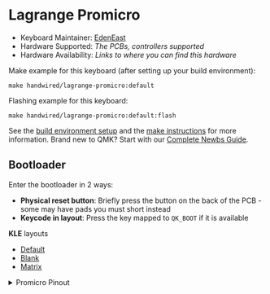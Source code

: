 # Lagrange Promicro

* Keyboard Maintainer: [EdenEast](https://github.com/EdenEast)
* Hardware Supported: *The PCBs, controllers supported*
* Hardware Availability: *Links to where you can find this hardware*

Make example for this keyboard (after setting up your build environment):

    make handwired/lagrange-promicro:default

Flashing example for this keyboard:

    make handwired/lagrange-promicro:default:flash

See the [build environment setup](https://docs.qmk.fm/#/getting_started_build_tools) and the [make instructions](https://docs.qmk.fm/#/getting_started_make_guide) for more information. Brand new to QMK? Start with our [Complete Newbs Guide](https://docs.qmk.fm/#/newbs).

## Bootloader

Enter the bootloader in 2 ways:

* **Physical reset button**: Briefly press the button on the back of the PCB - some may have pads you must short instead
* **Keycode in layout**: Press the key mapped to `QK_BOOT` if it is available

**KLE** layouts

- [Default](http://www.keyboard-layout-editor.com/##@@_t=%237f7f7f&w:18&h:0.5&d:true%3B&=Layers%2F:%20Alpha%0A%0A%0A%0A%0A%0A%2F_%2F_%2F_%2F_%2F_%2F_%2F_%2F_%2F_%2F_%2F_%2F_%2F_%2F_%2F_%2F_%2F_%2F_%2F_%2F_%2F_%2F_%2F_%2F_%2F_%2F_%2F_%2F_%2F_%2F_%2F_%2F_%2F_%2F_%2F_%2F_%2F_%2F_%2F_%2F_%2F_%2F_%2F_%2F_%2F_%2F_%2F_%2F_%2F_%2F_%2F_%2F_%2F_%2F_%2F_%2F_%2F_%2F_%2F_%2F_%2F_%2F_%2F_%2F_%2F_%2F_%2F_%2F_%2F_%2F_%2F_%2F_%2F_%2F_%2F_%2F_%2F_%2F_%2F_%2F_%2F_%2F_%2F_%2F_%2F_%2F_%2F_%2F_%2F_%2F_%2F_%2F_%2F_%2F_%2F_%2F_%2F_%2F_%2F_%2F_%2F_%2F_%2F_%2F_%2F_%2F_%2F_%2F_%2F_%2F_%2F_%2F_%2F_%2F_%2F_%2F_%2F_%2F_%2F_%2F_%2F_%2F_%2F_%2F_%2F_%2F_%2F_%2F_%2F_%2F_%2F_%2F_%2F_%2F_%2F_%2F_%2F_%3B&@_y:-0.5&t=%23000000&a:7&w:1.5%3B&=Esc&_t=%23168859&a:4%3B&=F1%0A%0A%0A%0A%0A%0A%0A%0A%0A1&=F2%0A%0A%0A%0A%0A%0A%0A%0A%0A2&=F3%0A%0A%0A%0A%0A%0A%0A%0A%0A3&=F4%0A%0A%0A%0A%0A%0A%0A%0A%0A4&=F5%0A%0A%0A%0A%0A%0A%0A%0A%0A5&_x:5%3B&=F6%0A%0A%0A%0A%0A%0A%0A%0A%0A6&=F7%0A%0A%0A%0A%0A%0A%0A%0A%0A7&=F8%0A%0A%0A%0A%0A%0A%0A%0A%0A8&=F9%0A%0A%0A%0A%0A%0A%0A%0A%0A9&=F10%0A%0A%0A%0A%0A%0A%0A%0A%0A0&_a:7&w:1.5%3B&=Raise%3B&@_t=%23000000&w:1.5%3B&=Tab&=Q&=W&=E&=R&=T&_x:5%3B&=Y&=U&=I&=O&=P&_t=%23168859&a:4&w:1.5%3B&=F11%0A%0A%0A%0A%0A%0A%0A%0A%0A%5C%3B&@_t=%23000000&a:7&w:1.5%3B&=Caps&=A&=S&=D&_c=%23b5b5b5&n:true%3B&=F&_c=%23cccccc%3B&=G&_x:1&t=%23168859&a:4&w:3&h:1.5%3B&=%2F&uArr%2F%3B%20Raise%0A%0A%0A%0A%0A%0A%0A%0A%0AAlpha%0AHold&_x:1&t=%23000000&a:7%3B&=H&_c=%23b5b5b5&n:true%3B&=J&_c=%23cccccc%3B&=K&=L&=%2F%3B&_t=%23168859&a:4&w:1.5%3B&=F12%0A%0A%0A%0A%0A%0A%0A%0A%0A'%3B&@_t=%23000000&a:7&w:1.5%3B&=Shift&=Z&=X&=C&=V&=B&_x:5%3B&=N&=M&=,&=.&=%2F%2F&_w:1.5%3B&=Shift%3B&@_w:1.5%3B&=(%0A%0A%0A%0ACtrl&_x:1%3B&=Insest&=%5B&_x:9%3B&=%5D&=%3Ci%20class%2F='kb%20kb-Unicode-DeleteRight-Big'%3E%3C%2F%2Fi%3E&_x:1&w:1.5%3B&=)%0A%0A%0A%0ACtrl%3B&@_x:4.5&h:1.5%3B&=-%0A%0A%0A%0AAlt&_c=%23b5b5b5&h:1.5&n:true%3B&=%3Ci%20class%2F='kb%20kb-Unicode-BackSpace-DeleteLeft-Big'%3E%3C%2F%2Fi%3E&_c=%23cccccc&h:1.5%3B&=%3Ci%20class%2F='kb%20kb-Unicode-DeleteRight-Big'%3E%3C%2F%2Fi%3E&_x:3&h:1.5%3B&=%3Ci%20class%2F='kb%20kb-Return-2'%3E%3C%2F%2Fi%3E&_c=%23b5b5b5&h:1.5&n:true%3B&=%2F&blank%2F%3B&_c=%23cccccc&h:1.5%3B&=%2F=%0A%0A%0A%0AAlt%3B&@_y:-0.5&x:7.5&t=%23168859&a:4%3B&=Boot%0A%0A%0A%0A%0A%0A%0A%0A%0A%3Ci%20class%2F='kb%20kb-Unicode-PrintScreen-1'%3E%3C%2F%2Fi%3E&_x:1%3B&=Boot%0A%0A%0A%0A%0A%0A%0A%0A%0APause%3B&@_y:0.25&x:5.5&t=%23000000&a:7%3B&=Page%20Up&_x:5%3B&=%3Ci%20class%2F='kb%20kb-Arrows-Up'%3E%3C%2F%2Fi%3E%3B&@_y:-0.5&x:4.5%3B&=Home%0A%0A%0A%0ASuper&_x:1%3B&=End&_x:3%3B&=%3Ci%20class%2F='kb%20kb-Arrows-Left'%3E%3C%2F%2Fi%3E&_x:1%3B&=%3Ci%20class%2F='kb%20kb-Arrows-Right'%3E%3C%2F%2Fi%3E%0A%0A%0A%0ASuper%3B&@_y:-0.5&x:5.5%3B&=Page%20Down&_x:5%3B&=%3Ci%20class%2F='kb%20kb-Arrows-Down'%3E%3C%2F%2Fi%3E)
- [Blank](http://www.keyboard-layout-editor.com/##@@_a:7&w:1.5%3B&=&=&=&=&=&=&_x:5%3B&=&=&=&=&=&_w:1.5%3B&=%3B&@_w:1.5%3B&=&=&=&=&=&=&_x:5%3B&=&=&=&=&=&_w:1.5%3B&=%3B&@_w:1.5%3B&=&=&=&=&_c=%23b5b5b5%3B&=&_c=%23cccccc%3B&=&_x:5%3B&=&_c=%23b5b5b5%3B&=&_c=%23cccccc%3B&=&=&=&_w:1.5%3B&=%3B&@_w:1.5%3B&=&=&=&=&=&=&_x:5%3B&=&=&=&=&=&_w:1.5%3B&=%3B&@_w:1.5%3B&=&_x:1%3B&=&=&_x:9%3B&=&=&_x:1&w:1.5%3B&=%3B&@_x:4.5&h:1.5%3B&=&_c=%23b5b5b5&h:1.5%3B&=&_c=%23cccccc&h:1.5%3B&=&_x:3&h:1.5%3B&=&_c=%23b5b5b5&h:1.5%3B&=&_c=%23cccccc&h:1.5%3B&=%3B&@_y:-0.5&x:7.5%3B&=&_x:1%3B&=%3B&@_y:0.25&x:5.5%3B&=&_x:5%3B&=%3B&@_y:-0.5&x:4.5%3B&=&_x:1%3B&=&_x:3%3B&=&_x:1%3B&=%3B&@_y:-0.5&x:5.5%3B&=&_x:5%3B&=)
- [Matrix](http://www.keyboard-layout-editor.com/##@@_w:1.5%3B&=0,0&=0,1&=0,2&=0,3&=0,4&=0,5&_x:5%3B&=7,5&=7,4&=7,3&=7,2&=7,1&_w:1.5%3B&=7,0%3B&@_w:1.5%3B&=1,0&=1,1&=1,2&=1,3&=1,4&=1,5&_x:5%3B&=8,5&=8,4&=8,3&=8,2&=8,1&_w:1.5%3B&=8,0%3B&@_w:1.5%3B&=2,0&=2,1&=2,2&=2,3&=2,4&=2,5&_x:5%3B&=9,5&=9,4&=9,3&=9,2&=9,1&_w:1.5%3B&=9,0%3B&@_w:1.5%3B&=3,0&=3,1&=3,2&=3,3&=3,4&=3,5&_x:5%3B&=10,5&=10,4&=10,3&=10,2&=10,1&_w:1.5%3B&=10,0%3B&@_w:1.5%3B&=4,0&_x:1%3B&=4,2&=4,3&_x:9%3B&=11,3&=11,2&_x:1&w:1.5%3B&=11,0%3B&@_x:4.5&h:1.25%3B&=4,4&_h:1.5%3B&=4,5&_h:1.5%3B&=5,5&_x:3&h:1.5%3B&=12,5&_h:1.5%3B&=11,5&_h:1.25%3B&=11,4%3B&@_y:-0.5&x:7.5%3B&=6,5&_x:1%3B&=13,5%3B&@_y:0.25&x:5.5%3B&=5,4&_x:5%3B&=12,4%3B&@_y:-0.5&x:4.5%3B&=5,3&_x:1%3B&=6,4&_x:3%3B&=13,4&_x:1%3B&=12,3%3B&@_y:-0.5&x:5.5%3B&=6,3&_x:5%3B&=13,3)

<details>
<summary>Promicro Pinout</summary>

![promicro-pinout](https://golem.hu/pic/pro_micro_pinout.jpg)

</details>
